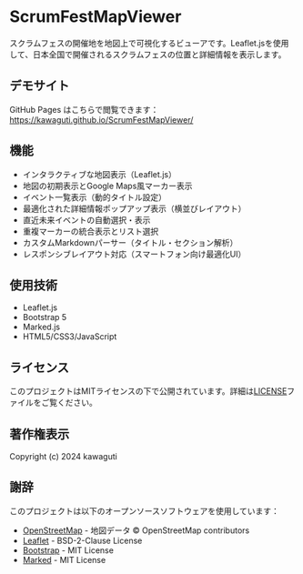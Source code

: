 # ScrumFestMapViewer

スクラムフェスの開催地を地図上で可視化するビューアです。Leaflet.jsを使用して、日本全国で開催されるスクラムフェスの位置と詳細情報を表示します。

## デモサイト

GitHub Pages はこちらで閲覧できます：
https://kawaguti.github.io/ScrumFestMapViewer/

## 機能

- インタラクティブな地図表示（Leaflet.js）
- 地図の初期表示とGoogle Maps風マーカー表示
- イベント一覧表示（動的タイトル設定）
- 最適化された詳細情報ポップアップ表示（横並びレイアウト）
- 直近未来イベントの自動選択・表示
- 重複マーカーの統合表示とリスト選択
- カスタムMarkdownパーサー（タイトル・セクション解析）
- レスポンシブレイアウト対応（スマートフォン向け最適化UI）

## 使用技術

- Leaflet.js
- Bootstrap 5
- Marked.js
- HTML5/CSS3/JavaScript

## ライセンス

このプロジェクトはMITライセンスの下で公開されています。詳細は[LICENSE](LICENSE)ファイルをご覧ください。

## 著作権表示

Copyright (c) 2024 kawaguti

## 謝辞

このプロジェクトは以下のオープンソースソフトウェアを使用しています：

- [OpenStreetMap](https://www.openstreetmap.org/copyright) - 地図データ © OpenStreetMap contributors
- [Leaflet](https://leafletjs.com/) - BSD-2-Clause License
- [Bootstrap](https://getbootstrap.com/) - MIT License
- [Marked](https://marked.js.org/) - MIT License
